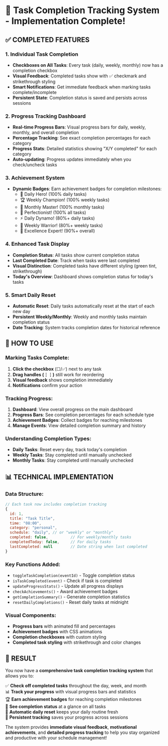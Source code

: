 # 🎯 Task Completion Tracking System - Implementation Complete!

## ✅ **COMPLETED FEATURES**

### **1. Individual Task Completion**
- **Checkboxes on All Tasks**: Every task (daily, weekly, monthly) now has a completion checkbox
- **Visual Feedback**: Completed tasks show with ✅ checkmark and strikethrough styling
- **Smart Notifications**: Get immediate feedback when marking tasks complete/incomplete
- **Persistent State**: Completion status is saved and persists across sessions

### **2. Progress Tracking Dashboard**
- **Real-time Progress Bars**: Visual progress bars for daily, weekly, monthly, and overall completion
- **Percentage Tracking**: See exact completion percentages for each category
- **Progress Stats**: Detailed statistics showing "X/Y completed" for each category
- **Auto-updating**: Progress updates immediately when you check/uncheck tasks

### **3. Achievement System**
- **Dynamic Badges**: Earn achievement badges for completion milestones:
  - 🌟 Daily Hero! (100% daily tasks)
  - 🏆 Weekly Champion! (100% weekly tasks)  
  - 👑 Monthly Master! (100% monthly tasks)
  - 🎉 Perfectionist! (100% all tasks)
  - ⚡ Daily Dynamo! (80%+ daily tasks)
  - 🚀 Weekly Warrior! (80%+ weekly tasks)
  - 💎 Excellence Expert! (90%+ overall)

### **4. Enhanced Task Display**
- **Completion Status**: All tasks show current completion status
- **Last Completed Date**: Track when tasks were last completed
- **Visual Distinction**: Completed tasks have different styling (green tint, strikethrough)
- **Today's Overview**: Dashboard shows completion status for today's tasks

### **5. Smart Daily Reset**
- **Automatic Reset**: Daily tasks automatically reset at the start of each new day
- **Persistent Weekly/Monthly**: Weekly and monthly tasks maintain completion status
- **Date Tracking**: System tracks completion dates for historical reference

## **🎯 HOW TO USE**

### **Marking Tasks Complete:**
1. **Click the checkbox** (☐/✅) next to any task
2. **Drag handles (⋮⋮)** still work for reordering
3. **Visual feedback** shows completion immediately
4. **Notifications** confirm your action

### **Tracking Progress:**
1. **Dashboard**: View overall progress on the main dashboard
2. **Progress Bars**: See completion percentages for each schedule type
3. **Achievement Badges**: Collect badges for reaching milestones
4. **Manage Events**: View detailed completion summary and history

### **Understanding Completion Types:**
- **Daily Tasks**: Reset every day, track today's completion
- **Weekly Tasks**: Stay completed until manually unchecked
- **Monthly Tasks**: Stay completed until manually unchecked

## **📊 TECHNICAL IMPLEMENTATION**

### **Data Structure:**
```javascript
// Each task now includes completion tracking
{
  id: 1,
  title: "Task Title",
  time: "08:00",
  category: "personal",
  schedule: "daily", // or "weekly" or "monthly"
  completed: false,          // For weekly/monthly tasks
  completedToday: false,     // For daily tasks
  lastCompleted: null        // Date string when last completed
}
```

### **Key Functions Added:**
- `toggleTaskCompletion(eventId)` - Toggle completion status
- `isTaskCompleted(event)` - Check if task is completed
- `updateProgressStats()` - Update all progress displays
- `checkAchievements()` - Award achievement badges
- `getCompletionSummary()` - Generate completion statistics
- `resetDailyCompletions()` - Reset daily tasks at midnight

### **Visual Components:**
- **Progress bars** with animated fill and percentages
- **Achievement badges** with CSS animations
- **Completion checkboxes** with custom styling
- **Completed task styling** with strikethrough and color changes

## **🎉 RESULT**

You now have a **comprehensive task completion tracking system** that allows you to:

✅ **Check off completed tasks** throughout the day, week, and month  
📊 **Track your progress** with visual progress bars and statistics  
🏆 **Earn achievement badges** for reaching completion milestones  
📱 **See completion status** at a glance on all tasks  
🔄 **Automatic daily reset** keeps your daily routine fresh  
💾 **Persistent tracking** saves your progress across sessions  

The system provides **immediate visual feedback**, **motivational achievements**, and **detailed progress tracking** to help you stay organized and productive with your schedule management!
